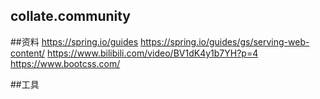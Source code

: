 ## collate.community

##资料
https://spring.io/guides
https://spring.io/guides/gs/serving-web-content/
https://www.bilibili.com/video/BV1dK4y1b7YH?p=4
https://www.bootcss.com/

##工具
